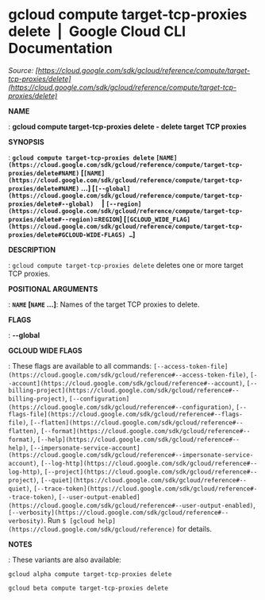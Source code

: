# gcloud compute target-tcp-proxies delete  |  Google Cloud CLI Documentation

*Source: [https://cloud.google.com/sdk/gcloud/reference/compute/target-tcp-proxies/delete](https://cloud.google.com/sdk/gcloud/reference/compute/target-tcp-proxies/delete)*

**NAME**

: **gcloud compute target-tcp-proxies delete - delete target TCP proxies**

**SYNOPSIS**

: **`gcloud compute target-tcp-proxies delete` `[NAME](https://cloud.google.com/sdk/gcloud/reference/compute/target-tcp-proxies/delete#NAME)` [`[NAME](https://cloud.google.com/sdk/gcloud/reference/compute/target-tcp-proxies/delete#NAME)` …] [`[--global](https://cloud.google.com/sdk/gcloud/reference/compute/target-tcp-proxies/delete#--global)`     | `[--region](https://cloud.google.com/sdk/gcloud/reference/compute/target-tcp-proxies/delete#--region)`=`REGION`] [`[GCLOUD_WIDE_FLAG](https://cloud.google.com/sdk/gcloud/reference/compute/target-tcp-proxies/delete#GCLOUD-WIDE-FLAGS) …`]**

**DESCRIPTION**

: `gcloud compute target-tcp-proxies delete` deletes one or more target
TCP proxies.

**POSITIONAL ARGUMENTS**

: **`NAME` [`NAME` …]**:
Names of the target TCP proxies to delete.

**FLAGS**

: **--global**

**GCLOUD WIDE FLAGS**

: These flags are available to all commands: `[--access-token-file](https://cloud.google.com/sdk/gcloud/reference#--access-token-file)`,
`[--account](https://cloud.google.com/sdk/gcloud/reference#--account)`, `[--billing-project](https://cloud.google.com/sdk/gcloud/reference#--billing-project)`,
`[--configuration](https://cloud.google.com/sdk/gcloud/reference#--configuration)`,
`[--flags-file](https://cloud.google.com/sdk/gcloud/reference#--flags-file)`,
`[--flatten](https://cloud.google.com/sdk/gcloud/reference#--flatten)`, `[--format](https://cloud.google.com/sdk/gcloud/reference#--format)`, `[--help](https://cloud.google.com/sdk/gcloud/reference#--help)`, `[--impersonate-service-account](https://cloud.google.com/sdk/gcloud/reference#--impersonate-service-account)`,
`[--log-http](https://cloud.google.com/sdk/gcloud/reference#--log-http)`,
`[--project](https://cloud.google.com/sdk/gcloud/reference#--project)`, `[--quiet](https://cloud.google.com/sdk/gcloud/reference#--quiet)`, `[--trace-token](https://cloud.google.com/sdk/gcloud/reference#--trace-token)`, `[--user-output-enabled](https://cloud.google.com/sdk/gcloud/reference#--user-output-enabled)`,
`[--verbosity](https://cloud.google.com/sdk/gcloud/reference#--verbosity)`.
Run `$ [gcloud help](https://cloud.google.com/sdk/gcloud/reference)` for details.

**NOTES**

: These variants are also available:

```
gcloud alpha compute target-tcp-proxies delete
```

```
gcloud beta compute target-tcp-proxies delete
```
